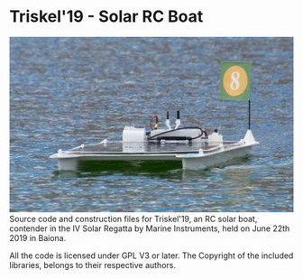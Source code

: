 # Triskel'19 - Solar RC Boat
![Triskel](/images/Triskel_Main.jpg)
Source code and construction files for Triskel'19, an RC solar boat, contender in the IV Solar Regatta by Marine Instruments, held on June 22th 2019 in Baiona.

All the code is licensed under GPL V3 or later. The Copyright of the included libraries, belongs to their respective authors.
